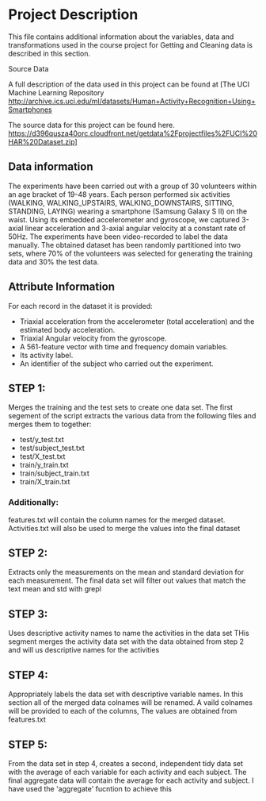 # Project Description

This file contains additional information about the variables, data and transformations used in the course project for Getting and Cleaning data is described in this section.

Source Data

A full description of the data used in this project can be found at [The UCI Machine Learning Repository http://archive.ics.uci.edu/ml/datasets/Human+Activity+Recognition+Using+Smartphones

The source data for this project can be found here. https://d396qusza40orc.cloudfront.net/getdata%2Fprojectfiles%2FUCI%20HAR%20Dataset.zip]

## Data information

The experiments have been carried out with a group of 30 volunteers within an age bracket of 19-48 years. Each person performed six activities (WALKING, WALKING_UPSTAIRS, WALKING_DOWNSTAIRS, SITTING, STANDING, LAYING) wearing a smartphone (Samsung Galaxy S II) on the waist. Using its embedded accelerometer and gyroscope, we captured 3-axial linear acceleration and 3-axial angular velocity at a constant rate of 50Hz. The experiments have been video-recorded to label the data manually. The obtained dataset has been randomly partitioned into two sets, where 70% of the volunteers was selected for generating the training data and 30% the test data. 


## Attribute Information

For each record in the dataset it is provided:

* Triaxial acceleration from the accelerometer (total acceleration) and the estimated body acceleration.
* Triaxial Angular velocity from the gyroscope.
* A 561-feature vector with time and frequency domain variables.
* Its activity label.
* An identifier of the subject who carried out the experiment.

## STEP 1:

Merges the training and the test sets to create one data set. The first segement of the script extracts the various data from the following files and merges them to together:

* test/y_test.txt
* test/subject_test.txt
* test/X_test.txt
* train/y_train.txt
* train/subject_train.txt
* train/X_train.txt


### Additionally:
features.txt will contain the column names for the merged dataset. Activities.txt will also be used to merge the values into the final dataset

## STEP 2:

Extracts only the measurements on the mean and standard deviation for each measurement. The final data set will filter out values that match the text mean and std with grepl

## STEP 3:

Uses descriptive activity names to name the activities in the data set THis segment merges the activity data set with the data obtained from step 2 and will us descriptive names for the activities

## STEP 4:

Appropriately labels the data set with descriptive variable names. In this section all of the merged data colnames will be renamed. A vaild colnames will be provided to each of the columns, The values are obtained from features.txt

## STEP 5:

From the data set in step 4, creates a second, independent tidy data set with the average of each variable for each activity and each subject. The final aggregate data will contain the average for each activity and subject. I have used the 'aggregate' fucntion to achieve this
